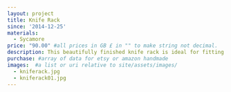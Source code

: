 ```yaml
---
layout: project
title: Knife Rack
since: '2014-12-25'
materials:
  - Sycamore
price: "90.00" #all prices in GB £ in "" to make string not decimal.
description: This beautifully finished knife rack is ideal for fitting in a draw due to its low profile and space efficient ranking of large and smaller knives. Equally, with it's elegant curves it would be a gracefull edition to any countertop.
purchase: #array of data for etsy or amazon handmade
images:  #a list or uri relative to site/assets/images/
  - kniferack.jpg
  - kniferack01.jpg
---
```


